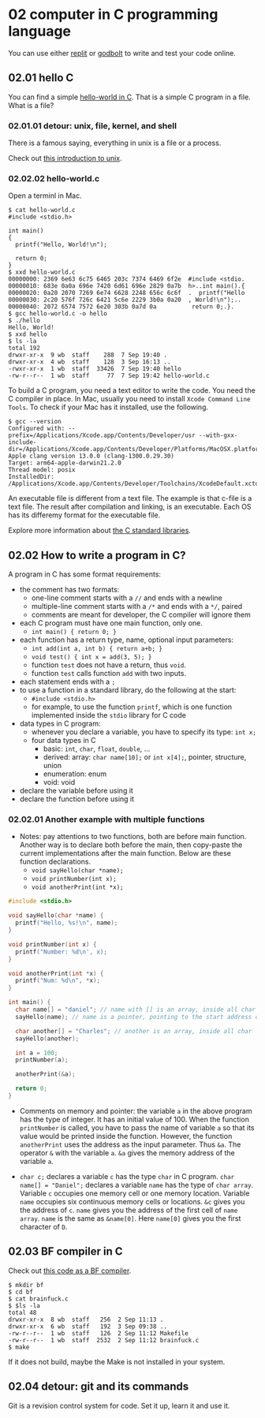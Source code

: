 # 02 computer in C programming language

You can use either [replit](https://replit.com) or [godbolt](https://godbolt.org) to write and test your code online. 

## 02.01 hello C

You can find a simple [hello-world in C](../languages/cpp/examples/hello-world.c). That is a simple C program in a file. What is a file?

### 02.01.01 detour: unix, file, kernel, and shell

There is a famous saying, everything in unix is a file or a process.

Check out [this introduction to unix](http://www.ee.surrey.ac.uk/Teaching/Unix/unixintro.html).

### 02.02.02 hello-world.c

Open a terminl in Mac.

```
$ cat hello-world.c
#include <stdio.h>

int main()
{
  printf("Hello, World!\n");

  return 0;
}
$ xxd hello-world.c 
00000000: 2369 6e63 6c75 6465 203c 7374 6469 6f2e  #include <stdio.
00000010: 683e 0a0a 696e 7420 6d61 696e 2829 0a7b  h>..int main().{
00000020: 0a20 2070 7269 6e74 6628 2248 656c 6c6f  .  printf("Hello
00000030: 2c20 576f 726c 6421 5c6e 2229 3b0a 0a20  , World!\n");.. 
00000040: 2072 6574 7572 6e20 303b 0a7d 0a          return 0;.}.
$ gcc hello-world.c -o hello
$ ./hello
Hello, World!
$ xxd hello
$ ls -la
total 192
drwxr-xr-x  9 wb  staff    288  7 Sep 19:40 .
drwxr-xr-x  4 wb  staff    128  3 Sep 16:13 ..
-rwxr-xr-x  1 wb  staff  33426  7 Sep 19:40 hello
-rw-r--r--  1 wb  staff     77  7 Sep 19:42 hello-world.c
```

To build a C program, you need a text editor to write the code. You need the C compiler in place. In Mac, usually you need to install ```Xcode Command Line Tools```. To check if your Mac has it installed, use the following.

```
$ gcc --version
Configured with: --prefix=/Applications/Xcode.app/Contents/Developer/usr --with-gxx-include-dir=/Applications/Xcode.app/Contents/Developer/Platforms/MacOSX.platform/Developer/SDKs/MacOSX.sdk/usr/include/c++/4.2.1
Apple clang version 13.0.0 (clang-1300.0.29.30)
Target: arm64-apple-darwin21.2.0
Thread model: posix
InstalledDir: /Applications/Xcode.app/Contents/Developer/Toolchains/XcodeDefault.xctoolchain/usr/bin
```

An executable file is different from a text file. The example is that c-file is a text file. The result after compilation and linking, is an executable. Each OS has its differemy format for the executable file.

Explore  more information about [the C standard libraries](https://en.cppreference.com/w/c/header).

## 02.02 How to write a program in C?

A program in C has some format requirements:

* the comment has two formats:
  * one-line comment starts with a ```//``` and ends with a newline
  * multiple-line comment starts with a ```/*``` and ends with a ```*/```, paired
  * comments are meant for developer, the C compiler will ignore them
* each C program must have one main function, only one.
  * ```int main() { return 0; }```
* each function has a return type, name, optional input parameters:
  * ```int add(int a, int b) { return a+b; }```
  * ```void test() { int x = add(3, 5); }```
  * function ```test``` does not have a return, thus ```void```.
  * function ```test``` calls function ```add``` with two inputs.
* each statement ends with a ```;```
* to use a function in a standard library, do the following at the start:
  * ```#include <stdio.h>```
  * for example, to use the function ```printf```, which is one function implemented inside the ```stdio``` library for C code
* data types in C program:
  * whenever you declare a variable, you have to specify its type: ```int x;```
  * four data types in C
    * basic: ```int```, ```char```, ```float```, ```double```, ...
    * derived: array: ```char name[10];``` or ```int x[4];```, pointer, structure, union
    * enumeration: enum
    * void: void
* declare the variable before using it
* declare the function before using it

### 02.02.01 Another example with multiple functions

* Notes: pay attentions to two functions, both are before main function. Another way is to declare both before the main, then copy-paste the current implementations after the main function. Below are these function declarations. 
  * ```void sayHello(char *name);```
  * ```void printNumber(int x);```
  * ```void anotherPrint(int *x);```

```C
#include <stdio.h>

void sayHello(char *name) {
  printf("Hello, %s!\n", name);
}

void printNumber(int x) {
  printf("Number: %d\n', x);
}

void anotherPrint(int *x) {
  printf("Num: %d\n", *x);
}

int main() {
  char name[] = "daniel"; // name with [] is an array, inside all char
  sayHello(name); // name is a pointer, pointing to the start address of the array

  char another[] = "Charles"; // another is an array, inside all char
  sayHello(another); 

  int a = 100;
  printNumber(a);

  anotherPrint(&a);

  return 0;
}
```
 
* Comments on memory and pointer: the variable ```a``` in the above program has the type of integer. It has an initial value of 100. When the function ```printNumber``` is called, you have to pass the name of variable ```a``` so that its value would be printed inside the function. However, the function ```anotherPrint``` uses the address as the input parameter. Thus ```&a```. The operator ```&``` with the variable ```a```. ```&a``` gives the memory address of the variable ```a```.

* ```char c;``` declares a variable ```c``` has the type ```char``` in C program. ```char name[] = "Daniel";``` declares a variable ```name``` has the type of ```char array```. Variable ```c``` occupies one memory cell or one memory location. Variable ```name``` occupies six continuous memory cells or locations. ```&c``` gives you the address of ```c```. ```name``` gives you the address of the first cell of ```name array```. ```name``` is the same as ```&name[0]```. Here ```name[0]``` gives you the first character of ```D```.    

## 02.03 BF compiler in C

Check out [this code as a BF compiler](../languages/bf/c/brainfuck.c).

```
$ mkdir bf
$ cd bf
$ cat brainfuck.c
$ $ls -la
total 48
drwxr-xr-x  8 wb  staff   256  2 Sep 11:13 .
drwxr-xr-x  6 wb  staff   192  3 Sep 09:38 ..
-rw-r--r--  1 wb  staff   126  2 Sep 11:12 Makefile
-rw-r--r--  1 wb  staff  2532  2 Sep 11:12 brainfuck.c
$ make
```

If it does not build, maybe the Make is not installed in your system.

## 02.04 detour: git and its commands

Git is a revision control system for code. Set it up, learn it and use it.

 
